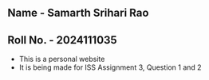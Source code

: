 ## Name - Samarth Srihari Rao
## Roll No. - 2024111035

- This is a personal website
- It is being made for ISS Assignment 3, Question 1 and 2
